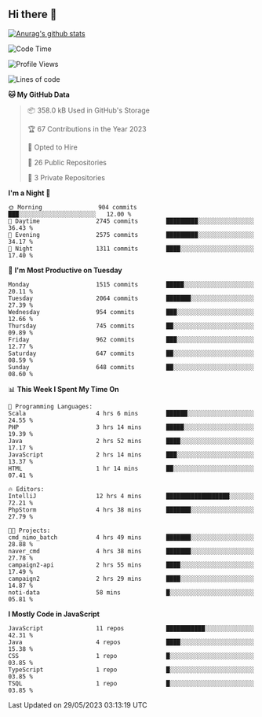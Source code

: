 ## Hi there 👋

[![Anurag's github stats](https://github-readme-stats.vercel.app/api?username=Songwonseok)](https://github.com/anuraghazra/github-readme-stats)



<!--START_SECTION:waka-->
![Code Time](http://img.shields.io/badge/Code%20Time-2%2C264%20hrs%2020%20mins-blue)

![Profile Views](http://img.shields.io/badge/Profile%20Views-0-blue)

![Lines of code](https://img.shields.io/badge/From%20Hello%20World%20I%27ve%20Written-35.0%20million%20lines%20of%20code-blue)

**🐱 My GitHub Data** 

> 📦 358.0 kB Used in GitHub's Storage 
 > 
> 🏆 67 Contributions in the Year 2023
 > 
> 💼 Opted to Hire
 > 
> 📜 26 Public Repositories 
 > 
> 🔑 3 Private Repositories 
 > 
**I'm a Night 🦉** 

```text
🌞 Morning                904 commits         ███░░░░░░░░░░░░░░░░░░░░░░   12.00 % 
🌆 Daytime                2745 commits        █████████░░░░░░░░░░░░░░░░   36.43 % 
🌃 Evening                2575 commits        █████████░░░░░░░░░░░░░░░░   34.17 % 
🌙 Night                  1311 commits        ████░░░░░░░░░░░░░░░░░░░░░   17.40 % 
```
📅 **I'm Most Productive on Tuesday** 

```text
Monday                   1515 commits        █████░░░░░░░░░░░░░░░░░░░░   20.11 % 
Tuesday                  2064 commits        ███████░░░░░░░░░░░░░░░░░░   27.39 % 
Wednesday                954 commits         ███░░░░░░░░░░░░░░░░░░░░░░   12.66 % 
Thursday                 745 commits         ██░░░░░░░░░░░░░░░░░░░░░░░   09.89 % 
Friday                   962 commits         ███░░░░░░░░░░░░░░░░░░░░░░   12.77 % 
Saturday                 647 commits         ██░░░░░░░░░░░░░░░░░░░░░░░   08.59 % 
Sunday                   648 commits         ██░░░░░░░░░░░░░░░░░░░░░░░   08.60 % 
```


📊 **This Week I Spent My Time On** 

```text
💬 Programming Languages: 
Scala                    4 hrs 6 mins        ██████░░░░░░░░░░░░░░░░░░░   24.55 % 
PHP                      3 hrs 14 mins       █████░░░░░░░░░░░░░░░░░░░░   19.39 % 
Java                     2 hrs 52 mins       ████░░░░░░░░░░░░░░░░░░░░░   17.17 % 
JavaScript               2 hrs 14 mins       ███░░░░░░░░░░░░░░░░░░░░░░   13.37 % 
HTML                     1 hr 14 mins        ██░░░░░░░░░░░░░░░░░░░░░░░   07.41 % 

🔥 Editors: 
IntelliJ                 12 hrs 4 mins       ██████████████████░░░░░░░   72.21 % 
PhpStorm                 4 hrs 38 mins       ███████░░░░░░░░░░░░░░░░░░   27.79 % 

🐱‍💻 Projects: 
cmd_nimo_batch           4 hrs 49 mins       ███████░░░░░░░░░░░░░░░░░░   28.88 % 
naver_cmd                4 hrs 38 mins       ███████░░░░░░░░░░░░░░░░░░   27.78 % 
campaign2-api            2 hrs 55 mins       ████░░░░░░░░░░░░░░░░░░░░░   17.49 % 
campaign2                2 hrs 29 mins       ████░░░░░░░░░░░░░░░░░░░░░   14.87 % 
noti-data                58 mins             █░░░░░░░░░░░░░░░░░░░░░░░░   05.81 % 
```

**I Mostly Code in JavaScript** 

```text
JavaScript               11 repos            ███████████░░░░░░░░░░░░░░   42.31 % 
Java                     4 repos             ████░░░░░░░░░░░░░░░░░░░░░   15.38 % 
CSS                      1 repo              █░░░░░░░░░░░░░░░░░░░░░░░░   03.85 % 
TypeScript               1 repo              █░░░░░░░░░░░░░░░░░░░░░░░░   03.85 % 
TSQL                     1 repo              █░░░░░░░░░░░░░░░░░░░░░░░░   03.85 % 
```




 Last Updated on 29/05/2023 03:13:19 UTC
<!--END_SECTION:waka-->
